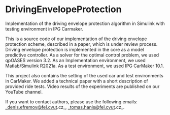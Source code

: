 # DrivingEnvelopeProtection
Implementation of the driving envelope protection algorithm in Simulink with testing environment in IPG Carmaker.

This is a source code of our implementation of the driving envelope protection scheme, described in a paper, which is under review process. Driving envelope protection is implemented in the core as a model predictive controller. As a solver for the optimal control problem, we used qpOASES version 3.2. As an Implementation environment, we used Matlab/Simulink R2021a. As a test environment, we used IPG CarMaker 10.1.

This project also contains the setting of the used car and test environments in CarMaker. We added a technical paper with a short description of provided ride tests. Video results of the experiments are published on our YouTube channel.

If you want to contact authors, please use the following emails:
_denis.efremov@fel.cvut.cz_,
_tomas.hanis@fel.cvut.cz_.
